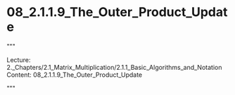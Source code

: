 # 08_2.1.1.9_The_Outer_Product_Update

"""

Lecture: 2._Chapters/2.1_Matrix_Multiplication/2.1.1_Basic_Algorithms_and_Notation
Content: 08_2.1.1.9_The_Outer_Product_Update

"""

